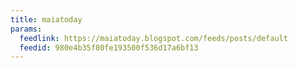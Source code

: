 ```yaml
---
title: maiatoday
params:
  feedlink: https://maiatoday.blogspot.com/feeds/posts/default
  feedid: 980e4b35f80fe193500f536d17a6bf13
---
```

